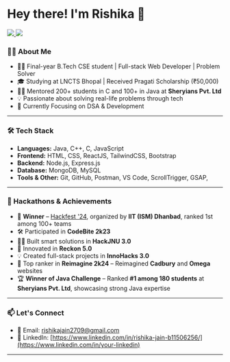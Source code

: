 
<h1 align="left">Hey there! I'm Rishika 👋</h1>


<p align="left">
  <a href="https://www.linkedin.com/in/rishika-jain-b11506256/ target="_blank">
    <img src="https://img.shields.io/badge/LinkedIn-blue?style=for-the-badge&logo=linkedin&logoColor=white" />
  </a>
  <a href="https://leetcode.com/u/_rish27_/" target="_blank">
    <img src="https://img.shields.io/badge/LeetCode-FFA116?style=for-the-badge&logo=leetcode&logoColor=white" />
  </a>

 
</p>


### 🙋‍♀️ About Me

- 👩‍💻 Final-year B.Tech CSE student | Full-stack Web Developer | Problem Solver
- 🎓 Studying at LNCTS Bhopal | Received Pragati Scholarship (₹50,000)
- 👩‍🏫 Mentored 200+ students in C and 100+ in Java at **Sheryians Pvt. Ltd**
- 💡 Passionate about solving real-life problems through tech
- 🔭 Currently  Focusing on DSA & Development

---

### 🛠️ Tech Stack

- **Languages:** Java, C++, C, JavaScript
- **Frontend:** HTML, CSS, ReactJS, TailwindCSS, Bootstrap
- **Backend:** Node.js, Express.js
- **Database:** MongoDB, MySQL
- **Tools & Other:** Git, GitHub, Postman, VS Code, ScrollTrigger, GSAP, 

---

### 🚀 Hackathons & Achievements

- 🥇 **Winner** – [Hackfest '24](https://hackfest.iitism.ac.in/), organized by **IIT (ISM) Dhanbad**, ranked 1st among 100+ teams
- 🛠️ Participated in **CodeBite 2k23**
- 👩‍💻 Built smart solutions in **HackJNU 3.0**
- 🌟 Innovated in **Reckon 5.0**
- 💡 Created full-stack projects in **InnoHacks 3.0**
- 🎯 Top ranker in **Reimagine 2k24** – Reimagined **Cadbury** and **Omega** websites
- 🏆 **Winner of Java Challenge** – Ranked **#1 among 180 students** at **Sheryians Pvt. Ltd**, showcasing strong Java expertise

---
### 📫 Let's Connect

- 📧 Email: [rishikajain2709@gmail.com](mailto:your-email@gmail.com)
- 💼 LinkedIn: [https://www.linkedin.com/in/rishika-jain-b11506256/](https://www.linkedin.com/in/your-linkedin)

---

